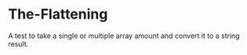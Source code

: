 # The-Flattening
A test to take a single or multiple array amount and convert it to a string result.
